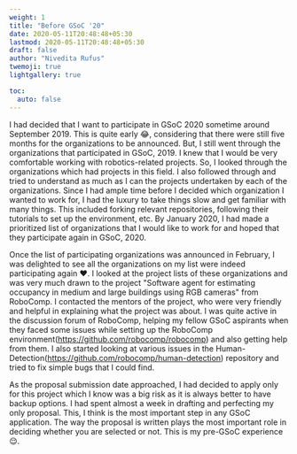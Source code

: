 ```yaml
---
weight: 1
title: "Before GSoC '20"
date: 2020-05-11T20:48:48+05:30
lastmod: 2020-05-11T20:48:48+05:30
draft: false
author: "Nivedita Rufus"
twemoji: true
lightgallery: true

toc:
  auto: false
---
```

I had decided that I want to participate in GSoC 2020 sometime around September 2019. This is quite early :joy:, considering that there were still five months for the organizations to be announced. But, I still went through the organizations that participated in GSoC, 2019. I knew that I would be very comfortable working with robotics-related projects. So, I looked through the organizations which had projects in this field. I also followed through and tried to understand as much as I can the projects undertaken by each of the organizations. Since I had ample time before I decided which organization I wanted to work for, I had the luxury to take things slow and get familiar with many things. This included forking relevant repositories, following their tutorials to set up the environment, etc. By January 2020, I had made a prioritized list of organizations that I would like to work for and hoped that they participate again in GSoC, 2020.

Once the list of participating organizations was announced in February, I was delighted to see all the organizations on my list were indeed participating again :heart:. I looked at the project lists of these organizations and was very much drawn to the project "Software agent for estimating occupancy in medium and large buildings using RGB cameras" from RoboComp. I contacted the mentors of the project, who were very friendly and helpful in explaining what the project was about. I was quite active in the discussion forum of RoboComp, helping my fellow GSoC aspirants when they faced some issues while setting up the RoboComp environment(https://github.com/robocomp/robocomp) and also getting help from them. I also started looking at various issues in the Human-Detection(https://github.com/robocomp/human-detection) repository and tried to fix simple bugs that I could find. 

As the proposal submission date approached, I had decided to apply only for this project which I know was a big risk as it is always better to have backup options. I had spent almost a week in drafting and perfecting my only proposal. This, I think is the most important step in any GSoC application. The way the proposal is written plays the most important role in deciding whether you are selected or not. This is my pre-GSoC experience :relieved:.